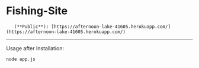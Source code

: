 # Fishing-Site 
       (**Public**): [https://afternoon-lake-41605.herokuapp.com/](https://afternoon-lake-41605.herokuapp.com/)

-----------------------------------------------------
Usage after Installation:

`node app.js`
